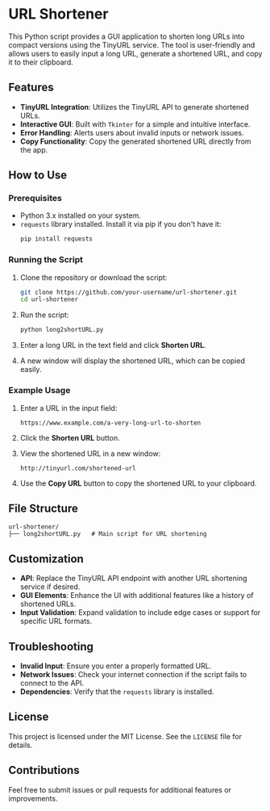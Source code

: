 # URL Shortener

This Python script provides a GUI application to shorten long URLs into compact versions using the TinyURL service. The tool is user-friendly and allows users to easily input a long URL, generate a shortened URL, and copy it to their clipboard.

## Features

- **TinyURL Integration**: Utilizes the TinyURL API to generate shortened URLs.
- **Interactive GUI**: Built with `Tkinter` for a simple and intuitive interface.
- **Error Handling**: Alerts users about invalid inputs or network issues.
- **Copy Functionality**: Copy the generated shortened URL directly from the app.

## How to Use

### Prerequisites

- Python 3.x installed on your system.
- `requests` library installed. Install it via pip if you don't have it:
  ```bash
  pip install requests
  ```

### Running the Script

1. Clone the repository or download the script:
   ```bash
   git clone https://github.com/your-username/url-shortener.git
   cd url-shortener
   ```

2. Run the script:
   ```bash
   python long2shortURL.py
   ```

3. Enter a long URL in the text field and click **Shorten URL**.
4. A new window will display the shortened URL, which can be copied easily.

### Example Usage

1. Enter a URL in the input field:
   ```
   https://www.example.com/a-very-long-url-to-shorten
   ```

2. Click the **Shorten URL** button.
3. View the shortened URL in a new window:
   ```
   http://tinyurl.com/shortened-url
   ```
4. Use the **Copy URL** button to copy the shortened URL to your clipboard.

## File Structure

```
url-shortener/
├── long2shortURL.py   # Main script for URL shortening
```

## Customization

- **API**: Replace the TinyURL API endpoint with another URL shortening service if desired.
- **GUI Elements**: Enhance the UI with additional features like a history of shortened URLs.
- **Input Validation**: Expand validation to include edge cases or support for specific URL formats.

## Troubleshooting

- **Invalid Input**: Ensure you enter a properly formatted URL.
- **Network Issues**: Check your internet connection if the script fails to connect to the API.
- **Dependencies**: Verify that the `requests` library is installed.

## License

This project is licensed under the MIT License. See the `LICENSE` file for details.

## Contributions

Feel free to submit issues or pull requests for additional features or improvements.
